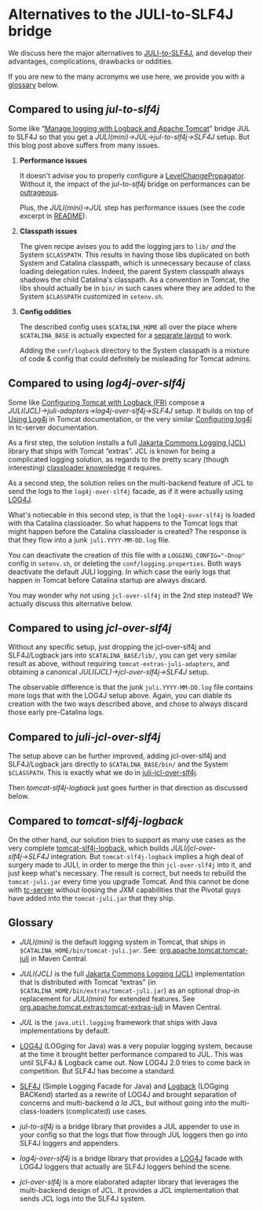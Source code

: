 <!--
   Copyright 2015-2017 Benjamin Gandon

   Licensed under the Apache License, Version 2.0 (the "License");
   you may not use this file except in compliance with the License.
   You may obtain a copy of the License at

       http://www.apache.org/licenses/LICENSE-2.0

   Unless required by applicable law or agreed to in writing, software
   distributed under the License is distributed on an "AS IS" BASIS,
   WITHOUT WARRANTIES OR CONDITIONS OF ANY KIND, either express or implied.
   See the License for the specific language governing permissions and
   limitations under the License.
-->

Alternatives to the JULI-to-SLF4J bridge
========================================

We discuss here the major alternatives to [JULI-to-SLF4J](https://github.com/bgandon/juli-to-slf4j),
and develop their advantages, complications, drawbacks or oddities.

If you are new to the many acronyms we use here, we provide you with a
[glossary](#glossary) below.


Compared to using _jul-to-slf4j_
--------------------------------

Some like “[Manage logging with Logback and Apache Tomcat](https://deviantony.wordpress.com/2014/04/09/manage-logging-with-logback-and-apache-tomcat/)”
bridge JUL to SLF4J so that you get a _JULI(mini)→JUL→jul-to-slf4j→SLF4J_
setup. But this blog post above suffers from many issues.

1. **Performance issues**

   It doesn't advise you to properly configure a [LevelChangePropagator](http://logback.qos.ch/manual/configuration.html#LevelChangePropagator).
   Without it, the impact of the _jul-to-slf4j_ bridge on performances can be
   [outrageous](http://www.slf4j.org/legacy.html#jul-to-slf4j).

   Plus, the _JULI(mini)→JUL_ step has performance issues (see the code
   excerpt in [README](README.md)).

2. **Classpath issues**

   The given recipe avises you to add the logging jars to `lib/` _and_ the
   System `$CLASSPATH`. This results in having those libs duplicated on both
   System and Catalina classpath, which is unnecessary because of class
   loading delegation rules. Indeed, the parent System classpath always
   shadows the child Catalina's classpath. As a convention in Tomcat, the libs
   should actually be in `bin/` in such cases where they are added to the
   System `$CLASSPATH` customized in `setenv.sh`.

3. **Config oddities**

   The described config uses `$CATALINA_HOME` all over the place where
   `$CATALINA_BASE` is actually expected for a
   [separate layout](http://tcserver.docs.pivotal.io/docs-tcserver/topics/postinstall-getting-started.html#postinstall-create-instance-layout)
   to work.

   Adding the `conf/logback` directory to the System classpath is a mixture of
   code & config that could definitely be misleading for Tomcat admins.


Compared to using _log4j-over-slf4j_
------------------------------------

Some like [Configuring Tomcat with Logback (FR)](http://michael-schneider.developpez.com/java/tutoriels/conf-tomcat-logback)
compose a _JULI(JCL)→juli-adapters→log4j-over-slf4j→SLF4J_ setup. It builds on
top of [Using Log4j](http://tomcat.apache.org/tomcat-8.0-doc/logging.html#Using_Log4j)
in Tomcat documentation, or the very similar [Configuring log4j](http://tcserver.docs.pivotal.io/docs-tcserver/topics/manual.html#manual-config-log4j)
in tc-server documentation.

As a first step, the solution installs a full [Jakarta Commons Logging (JCL)](http://commons.apache.org/logging)
library that ships with Tomcat “extras”. JCL is known for being a complicated
logging solution, as regards to the pretty scary (though interesting)
[classloader knownledge](http://commons.apache.org/proper/commons-logging/tech.html)
it requires.

As a second step, the solution relies on the multi-backend feature of JCL to
send the logs to the `log4j-over-slf4j` facade, as if it were actually using
[LOG4J](https://logging.apache.org/log4j/1.2/).

What's notiecable in this second step, is that the `log4j-over-slf4j` is
loaded with tha Catalina classloader. So what happens to the Tomcat logs that
might happen before the Catalina classloader is created? The response is that
they flow into a junk `juli.YYYY-MM-DD.log` file.

You can deactivate the creation of this file with a `LOGGING_CONFIG="-Dnop"`
config in `setenv.sh`, or deleting the `conf/logging.properties`. Both ways
deactivate the default JULI logging. In which case the early logs that happen
in Tomcat before Catalina startup are always discard.

You may wonder why not using `jcl-over-slf4j` in the 2nd step instead? We
actually discuss this alternative below.


Compared to using _jcl-over-slf4j_
----------------------------------

Without any specific setup, just dropping the jcl-over-slf4j and SLF4J/Logback
jars into `$CATALINA_BASE/lib/`, you can get very similar result as above,
without requiring `tomcat-extras-juli-adapters`, and obtaining a canonical
_JULI(JCL)→jcl-over-slf4j→SLF4J_ setup.

The observable difference is that the junk `juli.YYYY-MM-DD.log` file contains
more logs that with the LOG4J setup above. Again, you can diable its creation
with the two ways described above, and chose to always discard those early
pre-Catalina logs.


Compared to _juli-jcl-over-slf4j_
---------------------------------

The setup above can be further improved, adding jcl-over-slf4j and
SLF4J/Logback jars directly to `$CATALINA_BASE/bin/` and the System
`$CLASSPATH`. This is exactly what we do in [juli-jcl-over-slf4j](https://github.com/bgandon/juli-jcl-over-slf4j).

Then _tomcat-slf4j-logback_ just goes further in that direction as discussed
below.


Compared to _tomcat-slf4j-logback_
----------------------------------

On the other hand, our solution tries to support as many use cases as the very
complete [tomcat-slf4j-logback](https://github.com/grgrzybek/tomcat-slf4j-logback),
which builds _JULI/jcl-over-slf4j→SLF4J_ integration. But `tomcat-slf4j-logback`
implies a high deal of surgery made to JULI, in order to merge the thin
`jcl-over-slf4j` into it, and just keep what's necessary. The result is
correct, but needs to rebuild the `tomcat-juli.jar` every time you upgrade
Tomcat. And this cannot be done with [tc-server](http://tcserver.docs.pivotal.io/docs/)
without loosing the JXM capabilities that the Pivotal guys have added into the
`tomcat-juli.jar` that they ship.


Glossary
--------

 - _JULI(mini)_ is the default logging system in Tomcat, that ships in
   `$CATALINA_HOME/bin/tomcat-juli.jar`.
   See: [org.apache.tomcat:tomcat-juli](http://search.maven.org/#search%7Cgav%7C1%7Cg%3A%22org.apache.tomcat%22%20AND%20a%3A%22tomcat-juli%22)
   in Maven Central.

 - _JULI(JCL)_ is the full [Jakarta Commons Logging (JCL)](http://commons.apache.org/logging)
   implementation that is distributed with Tomcat “extras” (in
   `$CATALINA_HOME/bin/extras/tomcat-juli.jar`) as an optional drop-in
   replacement for _JULI(mini)_ for extended features.
   See [org.apache.tomcat.extras:tomcat-extras-juli](http://search.maven.org/#search%7Cgav%7C1%7Cg%3A%22org.apache.tomcat.extras%22%20AND%20a%3A%22tomcat-extras-juli%22)
   in Maven Central.

 - _JUL_ is the `java.util.logging` framework that ships with Java
   implementations by default.

 - [LOG4J](https://logging.apache.org/log4j/1.2/) (LOGging for Java) was a
   very popular logging system, because at the time it brought better
   performance compared to JUL. This was until SLF4J & Logback came out. Now
   LOG4J 2.0 tries to come back in competition. But SLF4J has become a
   standard.

 - [SLF4J](http://www.slf4j.org/) (Simple Logging Facade for Java) and
   [Logback](http://logback.qos.ch/) (LOGging BACKend) started as a rewrite
   of LOG4J and brought separation of concerns and multi-backend _à la_ JCL,
   but without going into the multi-class-loaders (complicated) use cases.

 - _jul-to-slf4j_ is a bridge library that provides a JUL appender to use in
   your config so that the logs that flow through JUL loggers then go into
   SLF4J loggers and appenders.

 - _log4j-over-slf4j_ is a bridge library that provides a [LOG4J](https://logging.apache.org/log4j/1.2/)
   facade with LOG4J loggers that actually are SLF4J loggers behind the scene.

 - _jcl-over-slf4j_ is a more elaborated adapter library that leverages the
   multi-backend design of JCL. It provides a JCL implementation that sends
   JCL logs into the SLF4J system.

<!--
# Local Variables:
# indent-tabs-mode: nil
# End:
-->
